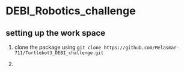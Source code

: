 # DEBI_Robotics_challenge

## setting up the work space

1) clone the package using 
`git clone https://github.com/Melasmar-711/Turtlebot3_DEBI_challenge.git`

2)


